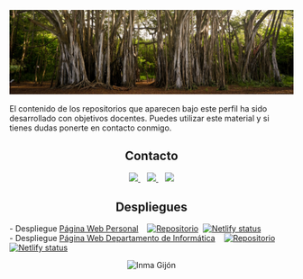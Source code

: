<p align="center">
  <a href="https://igijon.netlify.app/" target="_blank"><img src="./images/banner.jpeg" 
   borderRadius='1rem' boxShadow = '0 5px 18px rgba(0,0,0,0.3)'></a>
</p>

El contenido de los repositorios que aparecen bajo este perfil ha sido desarrollado con objetivos docentes.
Puedes utilizar este material y si tienes dudas ponerte en contacto conmigo.

<h2 align="center">Contacto</h2>
<p align="center">
    <a href="https://twitter.com/InmaculadaGijn1" target="_blank">
        <img src="https://cdn.icon-icons.com/icons2/895/PNG/512/Twitter_icon_icon-icons.com_69154.png" 
    height="60">
    </a> &nbsp;&nbsp;
     <a href="https://www.youtube.com/channel/UCDC8YnQsB0eRoM-u_qq200w" target="_blank">
        <img src="https://cdn.icon-icons.com/icons2/195/PNG/256/YouTube_23392.png" 
    height="60">
    </a>  &nbsp;&nbsp;
    <a href="https://igijon.netlify.app/" target="_blank">
        <img src="https://avant2.es/wp-content/uploads/2020/02/icono-web.png" 
    height="60"> 
    </a> 
</p>
<h2 align="center">Despliegues</h2>

<p>
  - Despliegue <a href="https://igijon.netlify.app/" target="_blank">Página Web Personal</a> &nbsp;&nbsp; <a href="https://github.com/igijon/igijon" target="_blank"><img src="https://cdn-icons-png.flaticon.com/512/25/25231.png" alt="Repositorio" width="25px"></a>&nbsp;&nbsp;<a href="https://app.netlify.com/sites/igijon/deploys" target="_blank"><img alt="Netlify status" src="https://api.netlify.com/api/v1/badges/4501457f-083e-4ef0-a8ef-b6c94c0f41d2/deploy-status"/></a><br>
  - Despliegue <a href="https://informaticacifpvg.netlify.app/" target="_blank">Página Web Departamento de Informática</a> &nbsp;&nbsp; <a href="https://github.com/igijon/inf_com_dep_CIFP_VG" target="_blank"><img src="https://cdn-icons-png.flaticon.com/512/25/25231.png" alt="Repositorio" width="25px"></a>&nbsp;&nbsp;<a href="https://app.netlify.com/sites/informaticacifpvg/deploys" target="_blank"><img alt="Netlify status" src="https://api.netlify.com/api/v1/badges/4c7f9ef1-f6f7-4066-a6d8-84d447459e11/deploy-status"/></a>
</p>

<p align="center"> 
   <img src="https://komarev.com/ghpvc/?username=igijon&label=Views&color=ff69b4&style=flat" alt="Inma Gijón" />
</p>

